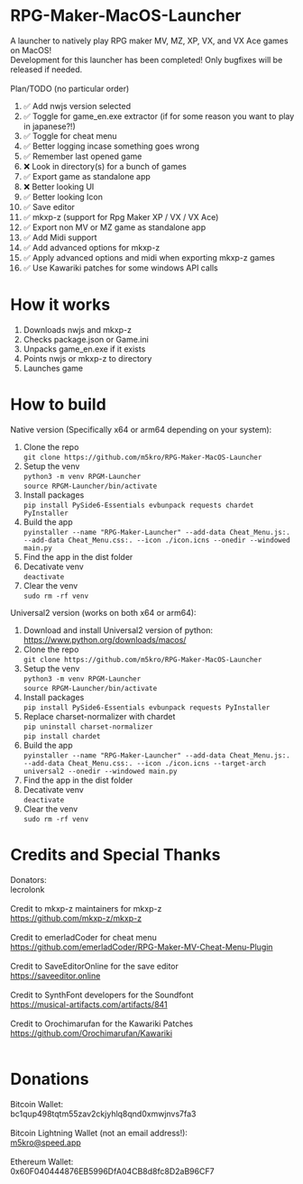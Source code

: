 # RPG-Maker-MacOS-Launcher
A launcher to natively play RPG maker MV, MZ, XP, VX, and VX Ace games on MacOS!<br>
Development for this launcher has been completed! Only bugfixes will be released if needed.<br>
<br>
Plan/TODO (no particular order)
1. ✅ Add nwjs version selected<br>
2. ✅ Toggle for game_en.exe extractor (if for some reason you want to play in japanese?!)<br>
3. ✅ Toggle for cheat menu<br>
4. ✅ Better logging incase something goes wrong<br>
5. ✅ Remember last opened game<br>
6. ❌ Look in directory(s) for a bunch of games<br>
7. ✅ Export game as standalone app<br>
8. ❌ Better looking UI<br>
9. ✅ Better looking Icon<br>
10. ✅ Save editor<br>
11. ✅ mkxp-z (support for Rpg Maker XP / VX / VX Ace)<br>
12. ✅ Export non MV or MZ game as standalone app<br>
13. ✅ Add Midi support<br>
14. ✅ Add advanced options for mkxp-z<br>
15. ✅ Apply advanced options and midi when exporting mkxp-z games <br>
16. ✅ Use Kawariki patches for some windows API calls

# How it works
1. Downloads nwjs and mkxp-z
2. Checks package.json or Game.ini
3. Unpacks game_en.exe if it exists
4. Points nwjs or mkxp-z to directory
5. Launches game
# How to build
Native version (Specifically x64 or arm64 depending on your system):
1. Clone the repo <br> `git clone https://github.com/m5kro/RPG-Maker-MacOS-Launcher`
2. Setup the venv <br> `python3 -m venv RPGM-Launcher` <br> `source RPGM-Launcher/bin/activate`
3. Install packages <br> `pip install PySide6-Essentials evbunpack requests chardet PyInstaller`
4. Build the app <br> `pyinstaller --name "RPG-Maker-Launcher" --add-data Cheat_Menu.js:. --add-data Cheat_Menu.css:. --icon ./icon.icns --onedir --windowed main.py`
5. Find the app in the dist folder
6. Decativate venv <br> `deactivate`
7. Clear the venv <br> `sudo rm -rf venv`

Universal2 version (works on both x64 or arm64):
1. Download and install Universal2 version of python: https://www.python.org/downloads/macos/
2. Clone the repo <br> `git clone https://github.com/m5kro/RPG-Maker-MacOS-Launcher`
3. Setup the venv <br> `python3 -m venv RPGM-Launcher` <br> `source RPGM-Launcher/bin/activate`
4. Install packages <br> `pip install PySide6-Essentials evbunpack requests PyInstaller`
5. Replace charset-normalizer with chardet <br> `pip uninstall charset-normalizer` <br> `pip install chardet`
6. Build the app <br> `pyinstaller --name "RPG-Maker-Launcher" --add-data Cheat_Menu.js:. --add-data Cheat_Menu.css:. --icon ./icon.icns --target-arch universal2 --onedir --windowed main.py`
7. Find the app in the dist folder
8. Decativate venv <br> `deactivate`
9. Clear the venv <br> `sudo rm -rf venv`
# Credits and Special Thanks
Donators:<br>
lecrolonk <br>
<br>
Credit to mkxp-z maintainers for mkxp-z <br>
https://github.com/mkxp-z/mkxp-z <br>
<br>
Credit to emerladCoder for cheat menu <br>
https://github.com/emerladCoder/RPG-Maker-MV-Cheat-Menu-Plugin <br>
<br>
Credit to SaveEditorOnline for the save editor <br>
https://saveeditor.online <br>
<br>
Credit to SynthFont developers for the Soundfont <br>
https://musical-artifacts.com/artifacts/841 <br>
<br>
Credit to Orochimarufan for the Kawariki Patches <br>
https://github.com/Orochimarufan/Kawariki <br>
<br>
# Donations
Bitcoin Wallet:<br>
bc1qup498tqtm55zav2ckjyhlq8qnd0xmwjnvs7fa3<br>
<br>
Bitcoin Lightning Wallet (not an email address!):<br>
m5kro@speed.app<br>
<br>
Ethereum Wallet:<br>
0x60F040444876EB5996DfA04CB8d8fc8D2aB96CF7
